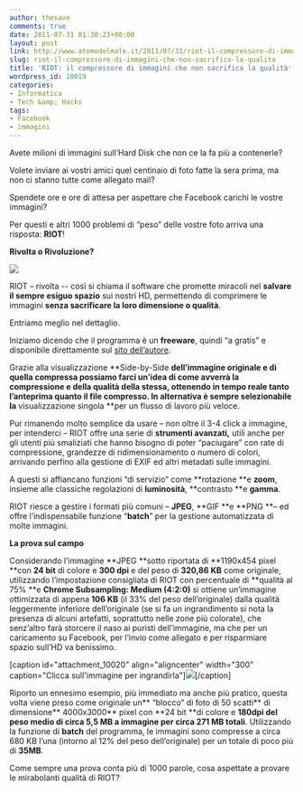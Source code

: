 ```yaml
---
author: thesave
comments: true
date: 2011-07-31 01:30:23+00:00
layout: post
link: http://www.atomodelmale.it/2011/07/31/riot-il-compressore-di-immagini-che-non-sacrifica-la-qualita/
slug: riot-il-compressore-di-immagini-che-non-sacrifica-la-qualita
title: 'RIOT: il compressore di immagini che non sacrifica la qualità'
wordpress_id: 10019
categories:
- Informatica
- Tech &amp; Hacks
tags:
- Facebook
- immagini
---
```


Avete milioni di immagini sull’Hard Disk che non ce la fa più a contenerle?

Volete inviare ai vostri amici quel centinaio di foto fatte la sera prima, ma non ci stanno tutte come allegato mail?

Spendete ore e ore di attesa per aspettare che Facebook carichi le vostre immagini?

Per questi e altri 1000 problemi di “peso” delle vostre foto arriva una risposta: **RIOT**!

**Rivolta o Rivoluzione?**

![](http://www.atomodelmale.it/wp-content/uploads/2011/07/riot_mare-300x225.jpg)

RIOT – rivolta -- così si chiama il software che promette miracoli nel **salvare il sempre esiguo spazio** sui nostri HD, permettendo di comprimere le immagini **senza sacrificare la loro dimensione o qualità**.

Entriamo meglio nel dettaglio.

Iniziamo dicendo che il programma è un **freeware**, quindi “a gratis” e disponibile direttamente sul [sito dell’autore](http://luci.criosweb.ro/riot/).

Grazie alla visualizzazione **Side-by-Side **dell’immagine originale e di quella compressa possiamo **farci un'idea **di come avverrà la compressione e della** qualità** della stessa, ottenendo in tempo reale tanto l’anteprima quanto il file compresso. In alternativa è sempre selezionabile la** visualizzazione singola **per un flusso di lavoro più veloce.

Pur rimanendo molto semplice da usare – non oltre il 3-4 click a immagine, per intenderci – RIOT offre una serie di **strumenti avanzati,** utili anche per gli utenti più smaliziati che hanno bisogno di poter “paciugare” con rate di compressione, grandezze di ridimensionamento o numero di colori, arrivando perfino alla gestione di EXIF ed altri metadati sulle immagini.

A questi si affiancano funzioni “di servizio” come **rotazione **e **zoom**, insieme alle classiche regolazioni di **luminosità**, **contrasto **e **gamma**.

RIOT riesce a gestire i formati più comuni – **JPEG**, **GIF **e **PNG **– ed offre l’indispensabile funzione “**batch**” per la gestione automatizzata di molte immagini.

**La prova sul campo**

Considerando l’immagine **JPEG **sotto riportata di **1190x454 pixel **con **24 bit** di colore e **300 dpi** e del peso di **320,86 KB** come originale, utilizzando l’impostazione consigliata di RIOT con percentuale di **qualità al 75% **e **Chrome Subsampling: Medium (4:2:0)** si ottiene un’immagine ottimizzata di appena **106 KB** (il 33% del peso dell’originale) dalla qualità leggermente inferiore dell’originale (se si fa un ingrandimento si nota la presenza di alcuni artefatti, soprattutto nelle zone più colorate), che senz’altro farà storcere il naso ai puristi dell’immagine, ma che per un caricamento su Facebook, per l’invio come allegato e per risparmiare spazio sull’HD va benissimo.

[caption id="attachment_10020" align="aligncenter" width="300" caption="Clicca sull'immagine per ingrandirla"][![](http://www.atomodelmale.it/wp-content/uploads/2011/07/default-300x114.jpg)](http://www.atomodelmale.it/wp-content/uploads/2011/07/default.jpg)[/caption]


Riporto un ennesimo esempio, più immediato ma anche più pratico, questa volta viene preso come originale un** “blocco” di foto di 50 scatti** di dimensione** 4000x3000** pixel con **24 bit **di colore e **180dpi **del peso medio di circa 5,5 MB a immagine per** circa 271 MB totali**. Utilizzando la funzione di **batch** del programma, le immagini sono compresse a circa 680 KB l’una (intorno al 12% del peso dell’originale) per un totale di poco più di **35MB**.


Come sempre una prova conta più di 1000 parole, cosa aspettate a provare le mirabolanti qualità di RIOT?




